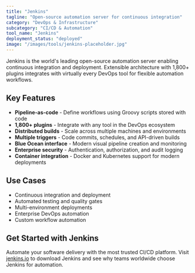 ```yaml
---
title: "Jenkins"
tagline: "Open-source automation server for continuous integration"
category: "DevOps & Infrastructure"
subcategory: "CI/CD & Automation"
tool_name: "Jenkins"
deployment_status: "deployed"
image: "/images/tools/jenkins-placeholder.jpg"
---
```

Jenkins is the world's leading open-source automation server enabling continuous integration and deployment. Extensible architecture with 1,800+ plugins integrates with virtually every DevOps tool for flexible automation workflows.

## Key Features

- **Pipeline-as-code** - Define workflows using Groovy scripts stored with code
- **1,800+ plugins** - Integrate with any tool in the DevOps ecosystem
- **Distributed builds** - Scale across multiple machines and environments
- **Multiple triggers** - Code commits, schedules, and API-driven builds
- **Blue Ocean interface** - Modern visual pipeline creation and monitoring
- **Enterprise security** - Authentication, authorization, and audit logging
- **Container integration** - Docker and Kubernetes support for modern deployments

## Use Cases

- Continuous integration and deployment
- Automated testing and quality gates
- Multi-environment deployments
- Enterprise DevOps automation
- Custom workflow automation

## Get Started with Jenkins

Automate your software delivery with the most trusted CI/CD platform. Visit [jenkins.io](https://www.jenkins.io) to download Jenkins and see why teams worldwide choose Jenkins for automation.
